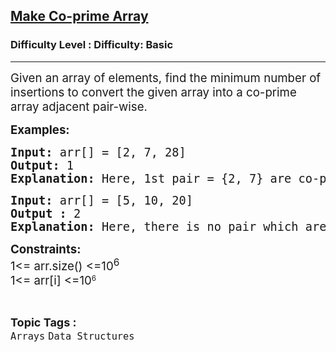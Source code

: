 <h2><a href="https://www.geeksforgeeks.org/problems/make-coprime-array3058/1">Make Co-prime Array</a></h2><h3>Difficulty Level : Difficulty: Basic</h3><hr><div class="problems_problem_content__Xm_eO"><p><span style="font-size: 14pt;">Given an array of elements, find the minimum number of insertions to convert the given array into a co-prime array adjacent pair-wise.&nbsp;</span></p>
<p><span style="font-size: 14pt;"><strong>Examples:</strong></span></p>
<pre><span style="font-size: 14pt;"><strong>Input: </strong>arr[] = [2, 7, 28]
<strong>Output: </strong>1<strong>
Explanation: </strong>Here, 1st pair = {2, 7} are co-primes(gcd(2, 7) = 1). 2nd pair = [7, 28] are not co-primes, insert 9 between them. gcd(7, 9) = 1 and gcd(9, 28) = 1.</span></pre>
<pre><span style="font-size: 14pt;"><strong>Input:</strong> arr[] = [5, 10, 20]
<strong>Output : </strong>2<strong>
Explanation: </strong>Here, there is no pair which are co-primes. Insert 7 between (5, 10) and 1 between (10, 20).</span></pre>
<p><span style="font-size: 14pt;"><strong>Constraints:</strong><br>1&lt;= arr.size() &lt;=10<sup>6</sup><br>1&lt;= arr[i] &lt;=10</span><sup>6</sup></p></div><br><p><span style=font-size:18px><strong>Topic Tags : </strong><br><code>Arrays</code>&nbsp;<code>Data Structures</code>&nbsp;